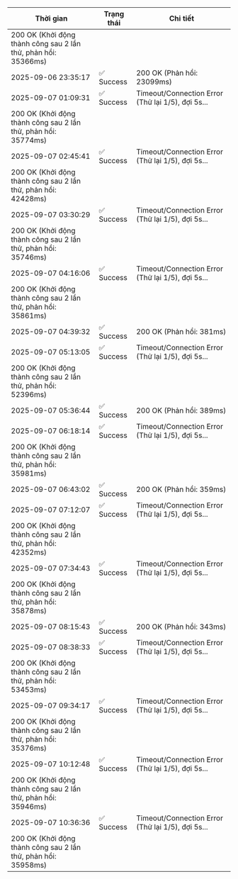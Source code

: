 | Thời gian | Trạng thái | Chi tiết |
|---|---|---|
200 OK (Khởi động thành công sau 2 lần thử, phản hồi: 35366ms) |
| 2025-09-06 23:35:17 | ✅ Success | 200 OK (Phản hồi: 23099ms) |
| 2025-09-07 01:09:31 | ✅ Success | Timeout/Connection Error (Thử lại 1/5), đợi 5s...
200 OK (Khởi động thành công sau 2 lần thử, phản hồi: 35774ms) |
| 2025-09-07 02:45:41 | ✅ Success | Timeout/Connection Error (Thử lại 1/5), đợi 5s...
200 OK (Khởi động thành công sau 2 lần thử, phản hồi: 42428ms) |
| 2025-09-07 03:30:29 | ✅ Success | Timeout/Connection Error (Thử lại 1/5), đợi 5s...
200 OK (Khởi động thành công sau 2 lần thử, phản hồi: 35746ms) |
| 2025-09-07 04:16:06 | ✅ Success | Timeout/Connection Error (Thử lại 1/5), đợi 5s...
200 OK (Khởi động thành công sau 2 lần thử, phản hồi: 35861ms) |
| 2025-09-07 04:39:32 | ✅ Success | 200 OK (Phản hồi: 381ms) |
| 2025-09-07 05:13:05 | ✅ Success | Timeout/Connection Error (Thử lại 1/5), đợi 5s...
200 OK (Khởi động thành công sau 2 lần thử, phản hồi: 52396ms) |
| 2025-09-07 05:36:44 | ✅ Success | 200 OK (Phản hồi: 389ms) |
| 2025-09-07 06:18:14 | ✅ Success | Timeout/Connection Error (Thử lại 1/5), đợi 5s...
200 OK (Khởi động thành công sau 2 lần thử, phản hồi: 35981ms) |
| 2025-09-07 06:43:02 | ✅ Success | 200 OK (Phản hồi: 359ms) |
| 2025-09-07 07:12:07 | ✅ Success | Timeout/Connection Error (Thử lại 1/5), đợi 5s...
200 OK (Khởi động thành công sau 2 lần thử, phản hồi: 42352ms) |
| 2025-09-07 07:34:43 | ✅ Success | Timeout/Connection Error (Thử lại 1/5), đợi 5s...
200 OK (Khởi động thành công sau 2 lần thử, phản hồi: 35878ms) |
| 2025-09-07 08:15:43 | ✅ Success | 200 OK (Phản hồi: 343ms) |
| 2025-09-07 08:38:33 | ✅ Success | Timeout/Connection Error (Thử lại 1/5), đợi 5s...
200 OK (Khởi động thành công sau 2 lần thử, phản hồi: 53453ms) |
| 2025-09-07 09:34:17 | ✅ Success | Timeout/Connection Error (Thử lại 1/5), đợi 5s...
200 OK (Khởi động thành công sau 2 lần thử, phản hồi: 35376ms) |
| 2025-09-07 10:12:48 | ✅ Success | Timeout/Connection Error (Thử lại 1/5), đợi 5s...
200 OK (Khởi động thành công sau 2 lần thử, phản hồi: 35946ms) |
| 2025-09-07 10:36:36 | ✅ Success | Timeout/Connection Error (Thử lại 1/5), đợi 5s...
200 OK (Khởi động thành công sau 2 lần thử, phản hồi: 35958ms) |
